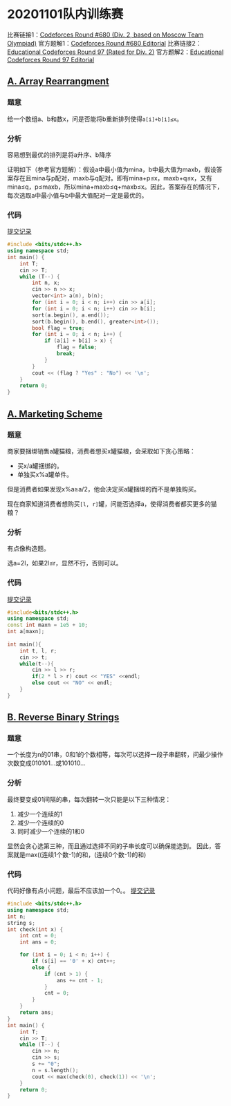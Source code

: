 # 20201101队内训练赛
比赛链接1：[Codeforces Round #680 (Div. 2, based on Moscow Team Olympiad)](http://codeforces.com/contest/1445)
官方题解1：[Codeforces Round #680 Editorial](http://codeforces.com/blog/entry/84248)
比赛链接2：[Educational Codeforces Round 97 (Rated for Div. 2)](http://codeforces.com/contest/1437)
官方题解2：[Educational Codeforces Round 97 Editorial](http://codeforces.com/blog/entry/84149)

## [A. Array Rearrangment](http://codeforces.com/contest/1445/problem/A)
### 题意
给一个数组a、b和数x，问是否能将b重新排列使得`a[i]+b[i]≤x`。

### 分析
容易想到最优的排列是将a升序、b降序

证明如下（参考官方题解）：假设a中最小值为mina，b中最大值为maxb，假设答案存在且mina与p配对，maxb与q配对。即有mina+p≤x，maxb+q≤x，又有mina≤q，p≤maxb，所以mina+maxb≤q+maxb≤x。因此，答案存在的情况下，每次选取a中最小值与b中最大值配对一定是最优的。

### 代码
[提交记录](http://codeforces.com/contest/1445/submission/97393803)

```cpp
#include <bits/stdc++.h>
using namespace std;
int main() {
    int T;
    cin >> T;
    while (T--) {
        int n, x;
        cin >> n >> x;
        vector<int> a(n), b(n);
        for (int i = 0; i < n; i++) cin >> a[i];
        for (int i = 0; i < n; i++) cin >> b[i];
        sort(a.begin(), a.end());
        sort(b.begin(), b.end(), greater<int>());
        bool flag = true;
        for (int i = 0; i < n; i++) {
            if (a[i] + b[i] > x) {
                flag = false;
                break;
            }
        }
        cout << (flag ? "Yes" : "No") << '\n';
    }
    return 0;
}
```

## [A. Marketing Scheme](http://codeforces.com/contest/1437/problem/A)

### 题意
商家要捆绑销售a罐猫粮，消费者想买x罐猫粮，会采取如下贪心策略：

* 买x/a罐捆绑的。
* 单独买x%a罐单件。

但是消费者如果发现x%a≥a/2，他会决定买a罐捆绑的而不是单独购买。

现在商家知道消费者想购买`[l, r]`罐，问能否选择a，使得消费者都买更多的猫粮？

### 分析
有点像构造题。

选a=2l，如果2l≤r，显然不行，否则可以。


### 代码
[提交记录](http://codeforces.com/contest/1437/submission/97355503)

```cpp
#include<bits/stdc++.h>
using namespace std;
const int maxn = 1e5 + 10;
int a[maxn];
 
int main(){
    int t, l, r;
    cin >> t;
    while(t--){
        cin >> l >> r;
        if(2 * l > r) cout << "YES" <<endl;
        else cout << "NO" << endl;
    }
}
```

## [B. Reverse Binary Strings](http://codeforces.com/contest/1437/problem/B)

### 题意
一个长度为n的01串，0和1的个数相等，每次可以选择一段子串翻转，问最少操作次数变成010101...或101010...

### 分析
最终要变成01间隔的串，每次翻转一次只能是以下三种情况：

1. 减少一个连续的1
2. 减少一个连续的0
3. 同时减少一个连续的1和0

显然会贪心选第三种，而且通过选择不同的子串长度可以确保能选到。
因此，答案就是max((连续1个数-1)的和，(连续0个数-1)的和)

### 代码
代码好像有点小问题，最后不应该加一个0。。
[提交记录](http://codeforces.com/contest/1437/submission/97357898)

```cpp
#include <bits/stdc++.h>
using namespace std;
int n;
string s;
int check(int x) {
    int cnt = 0;
    int ans = 0;

    for (int i = 0; i < n; i++) {
        if (s[i] == '0' + x) cnt++;
        else {
            if (cnt > 1) {
                ans += cnt - 1;
            }
            cnt = 0;
        }
    }
    return ans;
}
int main() {
    int T;
    cin >> T;
    while (T--) {
        cin >> n;
        cin >> s;
        s += "0";
        n = s.length();
        cout << max(check(0), check(1)) << '\n';
    }
    return 0;
}

```